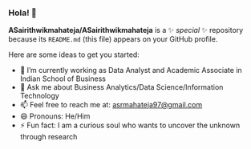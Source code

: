 ### Hola!  👋

**ASairithwikmahateja/ASairithwikmahateja** is a ✨ _special_ ✨ repository because its `README.md` (this file) appears on your GitHub profile.

Here are some ideas to get you started:

- 🔭 I’m currently working as Data Analyst and Academic Associate in Indian School of Business
- 💬 Ask me about Business Analytics/Data Science/Information Technology
- 📫 Feel free to reach me at: asrmahateja97@gmail.com
- 😄 Pronouns: He/Him
- ⚡ Fun fact: I am a curious soul who wants to uncover the unknown through research
